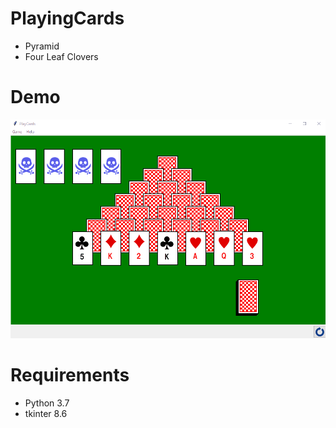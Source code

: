 # PlayingCards

* Pyramid
* Four Leaf Clovers 

# Demo
![demo](https://github.com/KanaeOhta/PlayingCards/blob/master/images/play.gif)


# Requirements

* Python 3.7
* tkinter 8.6
